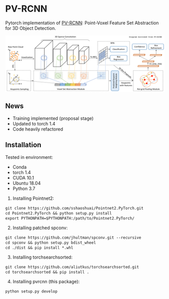 # PV-RCNN

Pytorch implementation of [PV-RCNN](https://arxiv.org/pdf/1912.13192): Point-Voxel Feature Set Abstraction for 3D Object Detection.

![PV-RCNN](images/pvrcnn.png)

## News

- Training implemented (proposal stage)
- Updated to torch 1.4
- Code heavily refactored

## Installation

Tested in environment:
- Conda
- torch 1.4
- CUDA 10.1
- Ubuntu 18.04
- Python 3.7

1. Installing Pointnet2:
```
git clone https://github.com/sshaoshuai/Pointnet2.PyTorch.git
cd Pointnet2.PyTorch && python setup.py install
export PYTHONPATH=$PYTHONPATH:/path/to/Pointnet2.PyTorch/
```

2. Installing patched spconv:
```
git clone https://github.com/jhultman/spconv.git --recursive
cd spconv && python setup.py bdist_wheel
cd ./dist && pip install *.whl
```

3. Installing torchsearchsorted:
```
git clone https://github.com/aliutkus/torchsearchsorted.git
cd torchsearchsorted && pip install .
```

4. Installing pvrcnn (this package):
```
python setup.py develop
```
